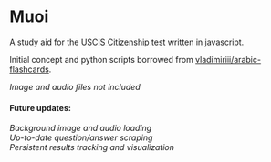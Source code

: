 Muoi
=====

A study aid for the [USCIS Citizenship test](https://www.uscis.gov/citizenship/learners/study-test/study-materials-civics-test) written in javascript.

Initial concept and python scripts borrowed from [vladimiriii/arabic-flashcards](https://github.com/vladimiriii/arabic-flashcards). 

*Image and audio files not included*

#### Future updates:

*Background image and audio loading*  
*Up-to-date question/answer scraping*  
*Persistent results tracking and visualization*  
